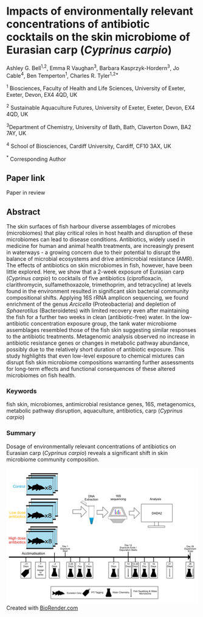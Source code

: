# Impacts of environmentally relevant concentrations of antibiotic cocktails on the skin microbiome of Eurasian carp (*Cyprinus carpio*)

Ashley G. Bell<sup>1,2</sup>, Emma R Vaughan<sup>3</sup>, Barbara Kasprzyk-Hordern<sup>3</sup>, Jo Cable<sup>4</sup>, Ben Temperton<sup>1</sup>, Charles R. Tyler<sup>1,2*</sup>

<sup>1</sup> Biosciences, Faculty of Health and Life Sciences, University of Exeter, Exeter, Devon, EX4 4QD, UK

<sup>2</sup> Sustainable Aquaculture Futures, University of Exeter, Exeter, Devon, EX4 4QD, UK

<sup>3</sup>Department of Chemistry, University of Bath, Bath, Claverton Down, BA2 7AY, UK

<sup>4</sup> School of Biosciences, Cardiff University, Cardiff, CF10 3AX, UK

<sup>*</sup> Corresponding Author

## Paper link
Paper in review

## Abstract
The skin surfaces of fish harbour diverse assemblages of microbes (microbiomes) that play critical roles in host health and disruption of these microbiomes can lead to disease conditions. Antibiotics, widely used in medicine for human and animal health treatments, are increasingly present in waterways - a growing concern due to their potential to disrupt the balance of microbial ecosystems and drive antimicrobial resistance (AMR). The effects of antibiotics on skin microbiomes in fish, however, have been little explored. Here, we show that a 2-week exposure of Eurasian carp (*Cyprinus carpio*) to cocktails of five antibiotics (ciprofloxacin, clarithromycin, sulfamethoxazole, trimethoprim, and tetracycline) at levels found in the environment resulted in significant skin bacterial community compositional shifts. Applying 16S rRNA amplicon sequencing, we found enrichment of the genus *Arcicella* (Proteobacteria) and depletion of *Sphaerotilus* (Bacteroidetes) with limited recovery even after maintaining the fish for a further two weeks in clean (antibiotic-free) water. In the low-antibiotic concentration exposure group, the tank water microbiome assemblages resembled those of the fish skin suggesting similar responses to the antibiotic treatments. Metagenomic analysis observed no increase in antibiotic resistance genes or changes in metabolic pathway abundance, possibly due to the relatively short duration of antibiotic exposure. This study highlights that even low-level exposure to chemical mixtures can disrupt fish skin microbiome compositions warranting further assessments for long-term effects and functional consequences of these altered microbiomes on fish health.

### Keywords
fish skin, microbiomes, antimicrobial resistance genes, 16S, metagenomics, metabolic pathway disruption, aquaculture, antibiotics, carp (*Cyprinus carpio*)

### Summary
Dosage of environmentally relevant concentrations of antibiotics on Eurasian carp (*Cyprinus carpio*) reveals a significant shift in skin microbiome community composition.

![Overall experimental design schematic](Antibiotics_expt.jpg?raw=true)
Created with [BioRender.com](https://www.biorender.com/)
